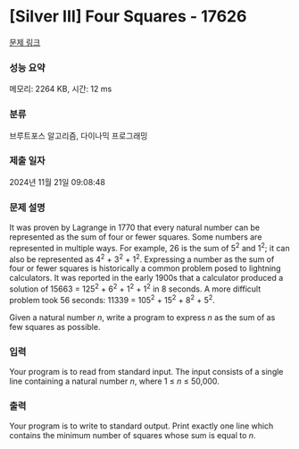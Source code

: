 # [Silver III] Four Squares - 17626 

[문제 링크](https://www.acmicpc.net/problem/17626) 

### 성능 요약

메모리: 2264 KB, 시간: 12 ms

### 분류

브루트포스 알고리즘, 다이나믹 프로그래밍

### 제출 일자

2024년 11월 21일 09:08:48

### 문제 설명

<p>It was proven by Lagrange in 1770 that every natural number can be represented as the sum of four or fewer squares. Some numbers are represented in multiple ways. For example, 26 is the sum of 5<sup>2</sup> and 1<sup>2</sup>; it can also be represented as 4<sup>2</sup> + 3<sup>2</sup> + 1<sup>2</sup>. Expressing a number as the sum of four or fewer squares is historically a common problem posed to lightning calculators. It was reported in the early 1900s that a calculator produced a solution of 15663 = 125<sup>2</sup> + 6<sup>2</sup> + 1<sup>2</sup> + 1<sup>2</sup> in 8 seconds. A more difficult problem took 56 seconds: 11339 = 105<sup>2</sup> + 15<sup>2</sup> + 8<sup>2</sup> + 5<sup>2</sup>.</p>

<p>Given a natural number <em>n</em>, write a program to express <em>n</em> as the sum of as few squares as possible.</p>

### 입력 

 <p>Your program is to read from standard input. The input consists of a single line containing a natural number <em>n</em>, where 1 ≤ <em>n</em> ≤ 50,000.</p>

### 출력 

 <p>Your program is to write to standard output. Print exactly one line which contains the minimum number of squares whose sum is equal to <em>n</em>.</p>

